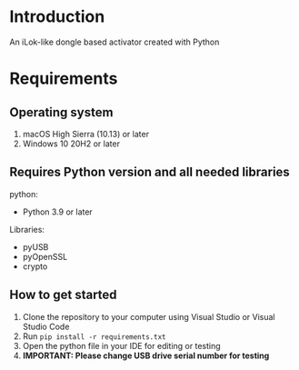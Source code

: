 # Introduction
An iLok-like dongle based activator created with Python

# Requirements
## Operating system
1. macOS High Sierra (10.13) or later
2. Windows 10 20H2 or later

## Requires Python version and all needed libraries
python:
- Python 3.9 or later

Libraries:
- pyUSB
- pyOpenSSL
- crypto

## How to get started
1. Clone the repository to your computer using Visual Studio or Visual Studio Code
2. Run `pip install -r requirements.txt`
3. Open the python file in your IDE for editing or testing
4. **IMPORTANT: Please change USB drive serial number for testing**
